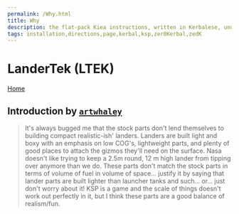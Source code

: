 ```yaml
---
permalink: /Why.html
title: Why
description: the flat-pack Kiea instructions, written in Kerbalese, unusally present
tags: installation,directions,page,kerbal,ksp,zer0Kerbal,zedK
---
```

<!-- Why.md v1.1.0.0
LanderTek (LTEK)
created: 01 Oct 2019
updated: 02 Mar 2022 -->

# LanderTek (LTEK)

[Home](./index.md)

## Introduction by [`artwhaley`][artwhaley]

> It's always bugged me that the stock parts don't lend themselves to building compact realistic-ish' landers. Landers are built light and boxy with an emphasis on low COG's, lightweight parts, and plenty of good places to attach the gizmos they'll need on the surface. Nasa doesn't like trying to keep a 2.5m round, 12 m high lander from tipping over anymore than we do. These parts don't match the stock parts in terms of volume of fuel in volume of space... justify it by saying that lander parts are built lighter than launcher tanks and such... or... just don't worry about it! KSP is a game and the scale of things doesn't work out perfectly in it, but I think these parts are a good balance of realism/fun.

[artwhaley]: https://forum.kerbalspaceprogram.com/index.php?/profile/118388-*/ "artwhaley"

<!-- this file CC BY-ND 4.0 by zer0Kerbal -->